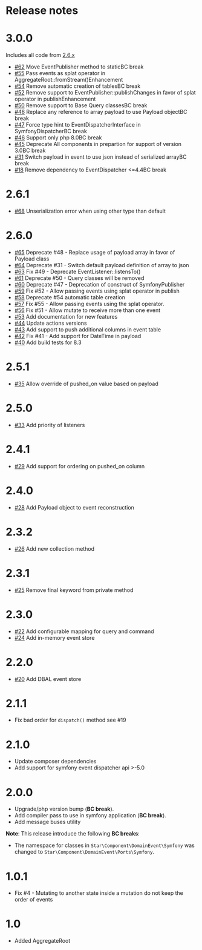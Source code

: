 # Release notes

# 3.0.0 

Includes all code from [2.6.x](/RELEASE.md#261)

* [#62](https://github.com/yvoyer/domain-event/pull/62) Move EventPublisher method to staticBC break
* [#55](https://github.com/yvoyer/domain-event/pull/55) Pass events as splat operator in AggregateRoot::fromStream()Enhancement
* [#54](https://github.com/yvoyer/domain-event/pull/54) Remove automatic creation of tablesBC break 
* [#52](https://github.com/yvoyer/domain-event/pull/52) Remove support to EventPublisher::publishChanges in favor of splat operator in publishEnhancement
* [#50](https://github.com/yvoyer/domain-event/pull/50) Remove support to Base Query classesBC break
* [#48](https://github.com/yvoyer/domain-event/pull/48) Replace any reference to array payload to use Payload objectBC break
* [#47](https://github.com/yvoyer/domain-event/pull/47) Force type hint to EventDispatcherInterface in SymfonyDispatcherBC break
* [#46](https://github.com/yvoyer/domain-event/pull/46) Support only php 8.0BC break
* [#45](https://github.com/yvoyer/domain-event/pull/45) Deprecate All components in prepartion for support of version 3.0BC break
* [#31](https://github.com/yvoyer/domain-event/pull/31) Switch payload in event to use json instead of serialized arrayBC break
* [#18](https://github.com/yvoyer/domain-event/pull/18) Remove dependency to EventDispatcher <=4.4BC break

# 2.6.1

* [#68](https://github.com/yvoyer/domain-event/pull/68) Unserialization error when using other type than default

# 2.6.0

* [#65](https://github.com/yvoyer/domain-event/pull/65) Deprecate #48 - Replace usage of payload array in favor of Payload class
* [#64](https://github.com/yvoyer/domain-event/pull/64) Deprecate #31 - Switch default payload definition of array to json
* [#63](https://github.com/yvoyer/domain-event/pull/63) Fix #49 - Deprecate EventListener::listensTo()
* [#61](https://github.com/yvoyer/domain-event/pull/61) Deprecate #50 - Query classes will be removed
* [#60](https://github.com/yvoyer/domain-event/pull/60) Deprecate #47 - Deprecation of construct of SymfonyPublisher
* [#59](https://github.com/yvoyer/domain-event/pull/59) Fix #52 - Allow passing events using splat operator in publish
* [#58](https://github.com/yvoyer/domain-event/pull/58) Deprecate #54 automatic table creation
* [#57](https://github.com/yvoyer/domain-event/pull/57) Fix #55 - Allow passing events using the splat operator.
* [#56](https://github.com/yvoyer/domain-event/pull/56) Fix #51 - Allow mutate to receive more than one event
* [#53](https://github.com/yvoyer/domain-event/pull/53) Add documentation for new features
* [#44](https://github.com/yvoyer/domain-event/pull/44) Update actions versions
* [#43](https://github.com/yvoyer/domain-event/pull/43) Add support to push additional columns in event table
* [#42](https://github.com/yvoyer/domain-event/pull/42) Fix #41 - Add support for DateTime in payload
* [#40](https://github.com/yvoyer/domain-event/pull/40) Add build tests for 8.3

# 2.5.1

* [#35](https://github.com/yvoyer/domain-event/pull/35) Allow override of pushed_on value based on payload

# 2.5.0

* [#33](https://github.com/yvoyer/domain-event/pull/33) Add priority of listeners

# 2.4.1

* [#29](https://github.com/yvoyer/domain-event/pull/29) Add support for ordering on pushed_on column

# 2.4.0

* [#28](https://github.com/yvoyer/domain-event/pull/28) Add Payload object to event reconstruction

# 2.3.2

* [#26](https://github.com/yvoyer/domain-event/pull/26) Add new collection method

# 2.3.1

* [#25](https://github.com/yvoyer/domain-event/pull/25) Remove final keyword from private method

# 2.3.0

* [#22](https://github.com/yvoyer/domain-event/pull/22) Add configurable mapping for query and command
* [#24](https://github.com/yvoyer/domain-event/pull/24) Add in-memory event store

# 2.2.0

* [#20](https://github.com/yvoyer/domain-event/pull/20) Add DBAL event store

# 2.1.1

* Fix bad order for `dispatch()` method see #19 

# 2.1.0

* Update composer dependencies
* Add support for symfony event dispatcher api >-5.0

# 2.0.0

* Upgrade/php version bump (**BC break**).
* Add compiler pass to use in symfony application (**BC break**).
* Add message buses utility

**Note**: This release introduce the following **BC breaks**:

* The namespace for classes in `Star\Component\DomainEvent\Symfony` was changed to `Star\Component\DomainEvent\Ports\Symfony`.

# 1.0.1

* Fix #4 - Mutating to another state inside a mutation do not keep the order of events

# 1.0

* Added AggregateRoot
